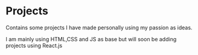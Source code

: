 # Projects
 
Contains some projects I have made personally using my passion as ideas.

I am mainly using HTML,CSS and JS as base but will soon be adding projects using React.js

